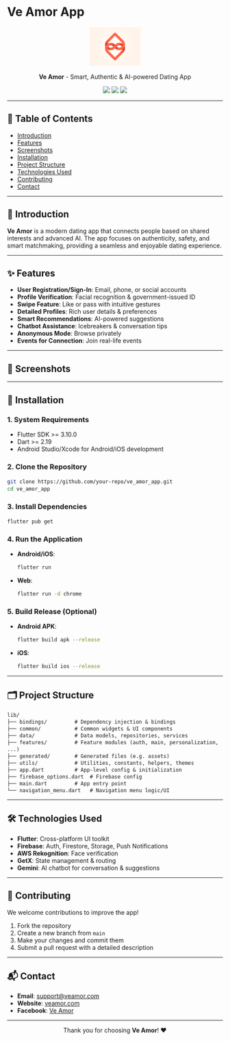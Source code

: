 # Ve Amor App

<p align="center">
  <img src="assets/logos/dating_app_logo.gif" alt="Ve Amor Logo" width="120"/>
</p>

<p align="center">
  <b>Ve Amor</b> - Smart, Authentic & AI-powered Dating App
</p>

<p align="center">
  <a href="https://flutter.dev/"><img src="https://img.shields.io/badge/Flutter-3.10%2B-blue?logo=flutter"/></a>
  <a href="https://firebase.google.com/"><img src="https://img.shields.io/badge/Firebase-Enabled-yellow?logo=firebase"/></a>
  <a href="https://getx.dev/"><img src="https://img.shields.io/badge/GetX-State%20Management-red"/></a>
</p>

---

## 📑 Table of Contents
- [Introduction](#introduction)
- [Features](#features)
- [Screenshots](#screenshots)
- [Installation](#installation)
- [Project Structure](#project-structure)
- [Technologies Used](#technologies-used)
- [Contributing](#contributing)
- [Contact](#contact)

---

## 📝 Introduction
**Ve Amor** is a modern dating app that connects people based on shared interests and advanced AI. The app focuses on authenticity, safety, and smart matchmaking, providing a seamless and enjoyable dating experience.

---

## ✨ Features
- **User Registration/Sign-In**: Email, phone, or social accounts
- **Profile Verification**: Facial recognition & government-issued ID
- **Swipe Feature**: Like or pass with intuitive gestures
- **Detailed Profiles**: Rich user details & preferences
- **Smart Recommendations**: AI-powered suggestions
- **Chatbot Assistance**: Icebreakers & conversation tips
- **Anonymous Mode**: Browse privately
- **Events for Connection**: Join real-life events

---

## 📱 Screenshots
<!-- Add screenshots here if available -->
<!--
<p align="center">
  <img src="assets/images/on_boarding_images/sammy-line-delivery.gif" width="200"/>
  <img src="assets/images/content/image-girl.png" width="200"/>
</p>
-->

---

## 🚀 Installation

### 1. System Requirements
- Flutter SDK >= 3.10.0
- Dart >= 2.19
- Android Studio/Xcode for Android/iOS development

### 2. Clone the Repository
```bash
git clone https://github.com/your-repo/ve_amor_app.git
cd ve_amor_app
```

### 3. Install Dependencies
```bash
flutter pub get
```

### 4. Run the Application
- **Android/iOS**:
  ```bash
  flutter run
  ```
- **Web**:
  ```bash
  flutter run -d chrome
  ```

### 5. Build Release (Optional)
- **Android APK**:
  ```bash
  flutter build apk --release
  ```
- **iOS**:
  ```bash
  flutter build ios --release
  ```

---

## 🗂 Project Structure
```plaintext
lib/
├── bindings/         # Dependency injection & bindings
├── common/           # Common widgets & UI components
├── data/             # Data models, repositories, services
├── features/         # Feature modules (auth, main, personalization, ...)
├── generated/        # Generated files (e.g. assets)
├── utils/            # Utilities, constants, helpers, themes
├── app.dart          # App-level config & initialization
├── firebase_options.dart  # Firebase config
├── main.dart         # App entry point
└── navigation_menu.dart   # Navigation menu logic/UI
```

---

## 🛠 Technologies Used
- **Flutter**: Cross-platform UI toolkit
- **Firebase**: Auth, Firestore, Storage, Push Notifications
- **AWS Rekognition**: Face verification
- **GetX**: State management & routing
- **Gemini**: AI chatbot for conversation & suggestions

---

## 🤝 Contributing
We welcome contributions to improve the app!

1. Fork the repository
2. Create a new branch from `main`
3. Make your changes and commit them
4. Submit a pull request with a detailed description

---

## 📬 Contact
- **Email**: support@veamor.com
- **Website**: [veamor.com](https://veamor.com)
- **Facebook**: [Ve Amor](https://facebook.com/veamor)

---

<p align="center">Thank you for choosing <b>Ve Amor</b>! ❤️</p>
